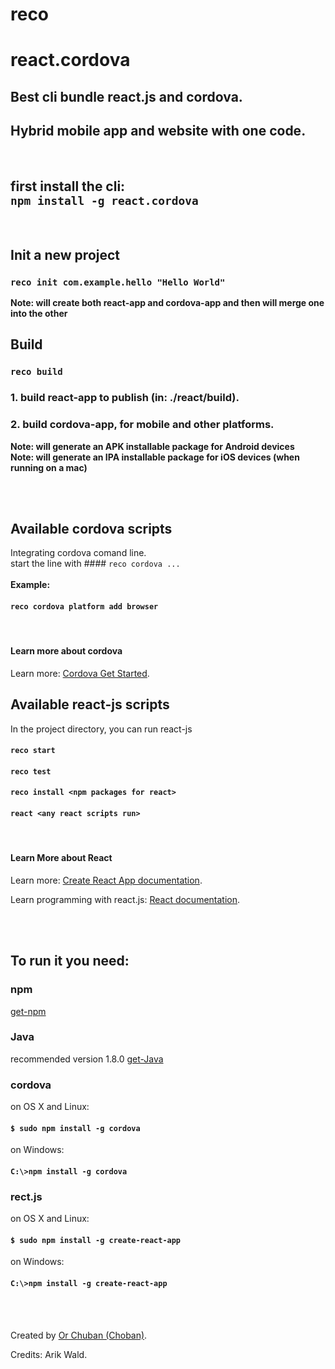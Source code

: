 # reco
# react.cordova
## Best cli bundle react.js and cordova.
## Hybrid mobile app and website with one code.

<br>

## first install the cli:<br> `npm install -g react.cordova`


<br>

## Init a new project
### `reco init com.example.hello "Hello World"`
**Note: will create both react-app and cordova-app and then will merge one into the other**
<br>

## Build 
### `reco build`
### 1. build react-app to publish (in: ./react/build).
### 2. build cordova-app, for mobile and other platforms.
**Note: will generate an APK installable package for Android devices**<br>
**Note: will generate an IPA installable package for iOS devices (when running on a mac)**<br>
<br>

<br>

## Available cordova scripts
Integrating cordova comand line.
<br>
start the line with #### `reco cordova ...`  
<br>
**Example:** 
#### `reco cordova platform add browser`
<br>


#### Learn more about cordova

Learn more: [Cordova Get Started](https://cordova.apache.org/#getstarted).



## Available react-js scripts

In the project directory, you can run react-js

#### `reco start`
#### `reco test`
#### `reco install <npm packages for react>`
#### `react <any react scripts run>`

<br>


#### Learn More about React

Learn more: [Create React App documentation](https://facebook.github.io/create-react-app/docs/getting-started).

Learn programming with react.js: [React documentation](https://reactjs.org/).


<br>
<br>

## To run it you need:
### npm
[get-npm](https://www.npmjs.com/get-npm)

### Java 
recommended version 1.8.0 [get-Java](https://www.oracle.com/technetwork/java/javase/downloads/jdk8-downloads-2133151.html)

### cordova 
on OS X and Linux:
#### `$ sudo npm install -g cordova`

on Windows:
#### `C:\>npm install -g cordova`

### rect.js 
on OS X and Linux:
#### `$ sudo npm install -g create-react-app`

on Windows:
####  `C:\>npm install -g create-react-app`
<br>
<br>



Created by [Or Chuban (Choban)](https://www.linkedin.com/in/or-choban-028280125).

Credits: Arik Wald.
